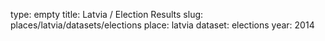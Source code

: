 type: empty
title: Latvia / Election Results
slug: places/latvia/datasets/elections
place: latvia
dataset: elections
year: 2014
